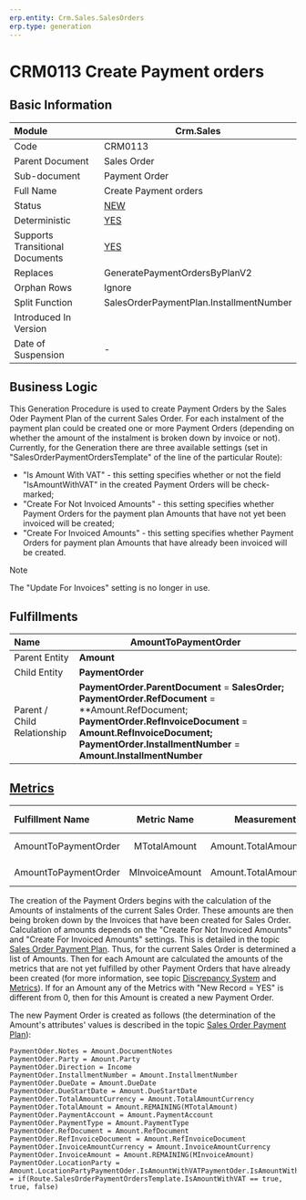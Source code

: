 ```yaml
---
erp.entity: Crm.Sales.SalesOrders
erp.type: generation
---
```


# CRM0113 Create Payment orders

## Basic Information

| Module                          | Crm.Sales                                                    |
| :------------------------------ | ------------------------------------------------------------ |
| Code                            | CRM0113                                                      |
| Parent Document                 | Sales Order                                                  |
| Sub-document                    | Payment Order                                                |
| Full Name                       | Create Payment orders                                        |
| Status                          | [NEW](https://enterpriseone.atlassian.net/wiki/spaces/techdoc/pages/215777330/Generation+Procedures+Lifetime+Stages) |
| Deterministic                   | [YES](https://olddocs.erp.net/tech/document-generation-and-transitional-documents-194314241.html) |
| Supports Transitional Documents | [YES](https://olddocs.erp.net/tech/document-generation-and-transitional-documents-194314241.html) |
| Replaces                        | GeneratePaymentOrdersByPlanV2 |
| Orphan Rows                     | Ignore                                                       |
| Split Function                  | SalesOrderPaymentPlan.InstallmentNumber                      |
| Introduced In Version           |                                                              |
| Date of Suspension              | -                                                            |

##  Business Logic

This Generation Procedure is used to create Payment Orders by the Sales Oder Payment Plan of the current Sales Order. For each instalment of the payment plan could be created one or more Payment Orders (depending on whether the amount of the instalment is broken down by invoice or not). Currently, for the Generation there are three available settings (set in "SalesOrderPaymentOrdersTemplate" of the line of the particular Route):

- "Is Amount With VAT" - this setting specifies whether or not the field "IsAmountWithVAT" in the created Payment Orders will be check-marked;
- "Create For Not Invoiced Amounts" - this setting specifies whether Payment Orders for the payment plan Amounts that have not yet been invoiced will be created;
- "Create For Invoiced Amounts" - this setting specifies whether Payment Orders for payment plan Amounts that have already been invoiced will be created.

> [!Note] 
> The "Update For Invoices" setting is no longer in use.

## Fulfillments

| Name                        | **AmountToPaymentOrder**                               |
| :-------------------------- | ------------------------------------------------------------ |
| Parent Entity               | **Amount**                                                   |
| Child Entity                | **PaymentOrder**                                             |
| Parent / Child Relationship | **PaymentOrder.ParentDocument** = **SalesOrder;** **PaymentOrder.RefDocument** = **Amount.RefDocument; **PaymentOrder.RefInvoiceDocument** = **Amount.RefInvoiceDocument;** **PaymentOrder.InstallmentNumber** = **Amount.InstallmentNumber** |

## [Metrics](https://enterpriseone.atlassian.net/wiki/spaces/techdoc/pages/246054946/Metrics)

| Fulfillment Name     |  Metric Name   |      Measurement Unit      | Parent Value                            | Child Value                | New Record |
| :------------------- | :------------: | :------------------------: | :-------------------------------------- | :------------------------- | :--------- |
| AmountToPaymentOrder |  MTotalAmount  | Amount.TotalAmountCurrency | Amount.TotalAmount (for every Amount)   | PaymentOrder.TotalAmount   | YES        |
| AmountToPaymentOrder | MInvoiceAmount | Amount.TotalAmountCurrency | Amount.InvoiceAmount (for every Amount) | PaymentOrder.InvoiceAmount | YES        |

The creation of the Payment Orders begins with the calculation of the Amounts of instalments of the current Sales Order.
These amounts are then being broken down by the Invoices that have been created for Sales Order.
Calculation of amounts depends on the "Create For Not Invoiced Amounts" and "Create For Invoiced Amounts" settings. 
This is detailed in the topic [Sales Order Payment Plan](https://olddocs.erp.net/tech/sales-order-payment-plan-728006666.html). 
Thus, for the current Sales Order is determined a list of Amounts. 
Then for each Amount are calculated the amounts of the metrics that are not yet fulfilled by other Payment Orders that have already been created (for more information, see topic [Discrepancy System](https://enterpriseone.atlassian.net/wiki/spaces/techdoc/pages/22380546/Discrepancy+System) and [Metrics](https://enterpriseone.atlassian.net/wiki/spaces/techdoc/pages/246054946/Metrics)). 
If for an Amount any of the Metrics with "New Record = YES" is different from 0, then for this Amount is created a new Payment Order.

The new Payment Order is created as follows (the determination of the Amount's attributes' values is described in the topic [Sales Order Payment Plan](https://olddocs.erp.net/tech/sales-order-payment-plan-728006666.html)):

```
PaymentOder.Notes = Amount.DocumentNotes
PaymentOder.Party = Amount.Party
PaymentOder.Direction = Income
PaymentOder.InstallmentNumber = Amount.InstallmentNumber
PaymentOder.DueDate = Amount.DueDate
PaymentOder.DueStartDate = Amount.DueStartDate
PaymentOder.TotalAmountCurrency = Amount.TotalAmountCurrency
PaymentOder.TotalAmount = Amount.REMAINING(MTotalAmount)
PaymentOder.PaymentAccount = Amount.PaymentAccount
PaymentOder.PaymentType = Amount.PaymentType
PaymentOder.RefDocument = Amount.RefDocument
PaymentOder.RefInvoiceDocument = Amount.RefInvoiceDocument
PaymentOder.InvoiceAmountCurrency = Amount.InvoiceAmountCurrency
PaymentOder.InvoiceAmount = Amount.REMAINING(MInvoiceAmount)
PaymentOder.LocationParty = Amount.LocationPartyPaymentOder.IsAmountWithVATPaymentOder.IsAmountWithVAT = if(Route.SalesOrderPaymentOrdersTemplate.IsAmountWithVAT == true, true, false)
```
